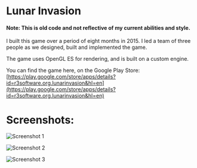 # Lunar Invasion

#### Note: This is old code and not reflective of my current abilities and style.

I built this game over a period of eight months in 2015. I led a team of three people as we designed, 
built and implemented the game.

The game uses OpenGL ES for rendering, and is built on a custom engine.
 
 You can find the game here, on the Google Play Store: [https://play.google.com/store/apps/details?id=r3software.org.lunarinvasion&hl=en](https://play.google.com/store/apps/details?id=r3software.org.lunarinvasion&hl=en)
 
# Screenshots:
 
![Screenshot 1](https://lh3.googleusercontent.com/Ygycy6eUwRh5-Yd2CptRvwYDffCFfOlh0w8swAvTyUN7QuDT1MF0sehLT71ns4z8Aeg=h900)

![Screenshot 2](https://lh3.googleusercontent.com/IgGd_ZMidEB-dW_Cu2twkamdsoiGrFPEqrdCjV7Pt6bazyAW5dzUCZxXjcefPjMhftk=h900)

![Screenshot 3](https://lh3.googleusercontent.com/U36MFyneAMPVisuGYTvUE2GnRimE3OJJy_QjVxz0uk-BY0YyViFUlqd_LOGa2Zx5Qw=h900)